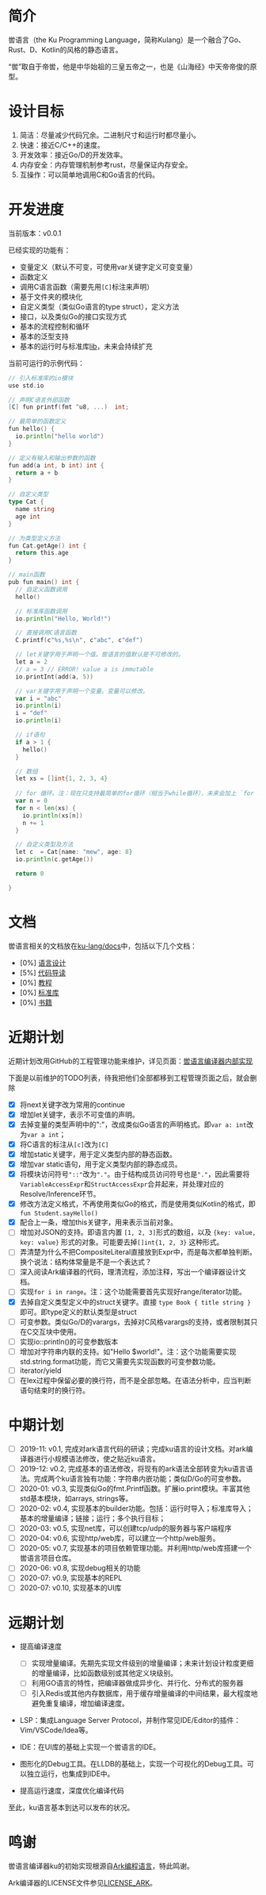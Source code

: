 # 简介

喾语言（the Ku Programming Language，简称Kulang）是一个融合了Go、Rust、D、Kotlin的风格的静态语言。

“喾”取自于帝喾，他是中华始祖的三皇五帝之一，也是《山海经》中天帝帝俊的原型。

# 设计目标

1. 简洁：尽量减少代码冗余。二进制尺寸和运行时都尽量小。
2. 快速：接近C/C++的速度。
3. 开发效率：接近Go/D的开发效率。
3. 内存安全：内存管理机制参考rust，尽量保证内存安全。
4. 互操作：可以简单地调用C和Go语言的代码。

# 开发进度

当前版本：v0.0.1

已经实现的功能有：

- 变量定义（默认不可变，可使用var关键字定义可变变量）
- 函数定义
- 调用C语言函数（需要先用`[C]`标注来声明）
- 基于文件夹的模块化
- 自定义类型（类似Go语言的type struct），定义方法
- 接口，以及类似Go的接口实现方式
- 基本的流程控制和循环
- 基本的泛型支持
- 基本的运行时与标准库[lib](://github.com/ku-lang/lib)，未来会持续扩充

当前可运行的示例代码：

```go
// 引入标准库的io模块
use std.io

// 声明C语言外部函数
[C] fun printf(fmt ^u8, ...)  int;

// 最简单的函数定义
fun hello() {
  io.println("hello world")
}

// 定义有输入和输出参数的函数
fun add(a int, b int) int {
  return a + b
}

// 自定义类型
type Cat {
  name string
  age int
}

// 为类型定义方法
fun Cat.getAge() int {
  return this.age
}

// main函数
pub fun main() int {
  // 自定义函数调用 
  hello()

  // 标准库函数调用
  io.println("Hello, World!")

  // 直接调用C语言函数
  C.printf(c"%s,%s\n", c"abc", c"def")

  // let关键字用于声明一个值。喾语言的值默认是不可修改的。
  let a = 2
  // a = 3 // ERROR! value a is immutable
  io.printInt(add(a, 5))

  // var关键字用于声明一个变量。变量可以修改。
  var i = "abc"
  io.println(i)
  i = "def"
  io.println(i)

  // if语句
  if a > 1 {
    hello()
  }

  // 数组
  let xs = []int{1, 2, 3, 4}
  
  // for 循环。注：现在只支持最简单的for循环（相当于while循环），未来会加上 `for x in xs` 的形式
  var n = 0
  for n < len(xs) {
    io.println(xs[n])
    n += 1
  }

  // 自定义类型及方法
  let c  = Cat{name: "mew", age: 8}
  io.println(c.getAge())

  return 0

}
```

# 文档

喾语言相关的文档放在[ku-lang/docs](https://github.com/ku-lang/docs)中，包括以下几个文档：

- [0%] [语言设计](https://github.com/ku-lang/docs/blob/master/design/intro.md)
- [5%] [代码导读](https://github.com/ku-lang/docs/blob/master/coding/intro.md)
- [0%] [教程](https://github.com/ku-lang/docs/blob/master/tutorial/intro.md)
- [0%] [标准库](https://github.com/ku-lang/docs/blob/master/lib/std/intro.md)
- [0%] [书籍](https://github.com/ku-lang/docs/blob/master/book/intro.md)

# 近期计划

近期计划改用GitHub的工程管理功能来维护，详见页面：[喾语言编译器内部实现](https://github.com/ku-lang/ku/projects/1)

下面是以前维护的TODO列表，待我把他们全部都移到工程管理页面之后，就会删除

- [x] 将next关键字改为常用的continue
- [x] 增加let关键字，表示不可变值的声明。
- [x] 去掉变量的类型声明中的":"，改成类似Go语言的声明格式。即`var a: int`改为`var a int`；
- [x] 将C语言的标注从`[c]`改为`[C]`
- [x] 增加static关键字，用于定义类型内部的静态函数。
- [x] 增加var static语句，用于定义类型内部的静态成员。
- [x] 将模块访问符号`"::"`改为`"."`。由于结构成员访问符号也是`"."`，因此需要将`VariableAccessExpr`和`StructAccessExpr`合并起来，并处理对应的Resolve/Inference环节。
- [x] 修改方法定义格式，不再使用类似Go的格式，而是使用类似Kotlin的格式，即`fun Student.sayHello()`
- [x] 配合上一条，增加this关键字，用来表示当前对象。
- [ ] 增加对JSON的支持。即语言内置 `[1, 2, 3]`形式的数组，以及 `{key: value, key: value}` 形式的对象。可能要去掉`[]int{1, 2, 3}` 这种形式。
- [ ] 弄清楚为什么不把CompositeLiteral直接放到Expr中，而是每次都单独判断。换个说法：结构体常量是不是一个表达式？
- [ ] 深入阅读Ark编译器的代码，理清流程，添加注释，写出一个编译器设计文档。
- [ ] 实现`for i in range`。注：这个功能需要首先实现好range/iterator功能。
- [x] 去掉自定义类型定义中的struct关键字。直接 `type Book { title string }` 即可。即type定义的默认类型是struct
- [ ] 可变参数。类似Go/D的varargs，去掉对C风格varargs的支持，或者限制其只在C交互块中使用。
- [ ] 实现io::println()的可变参数版本
- [ ] 增加对字符串内联的支持。如"Hello $world!"。注：这个功能需要实现std.string.format功能，而它又需要先实现函数的可变参数功能。
- [ ] iterator/yield
- [ ] 在lex过程中保留必要的换行符，而不是全部忽略。在语法分析中，应当判断语句结束时的换行符。

# 中期计划

- [ ] 2019-11: v0.1, 完成对ark语言代码的研读；完成ku语言的设计文档。对ark编译器进行小规模语法修改，使之贴近ku语言。 
- [ ] 2019-12: v0.2, 完成基本的语法修改，将现有的ark语法全部转变为ku语言语法。完成两个ku语言独有功能：字符串内嵌功能；类似D/Go的可变参数。
- [ ] 2020-01: v0.3, 实现类似Go的fmt.Printf函数。扩展io.print模块。丰富其他std基本模块，如arrays, strings等。
- [ ] 2020-02: v0.4, 实现基本的builder功能。包括：运行时导入；标准库导入；基本的增量编译；链接；运行；多个执行目标；
- [ ] 2020-03: v0.5, 实现net库，可以创建tcp/udp的服务器与客户端程序
- [ ] 2020-04: v0.6, 实现http/web库，可以建立一个http/web服务。
- [ ] 2020-05: v0.7, 实现基本的项目依赖管理功能。并利用http/web库搭建一个喾语言项目仓库。
- [ ] 2020-06: v0.8, 实现debug相关的功能
- [ ] 2020-07: v0.9, 实现基本的REPL
- [ ] 2020-07: v0.10, 实现基本的UI库

# 远期计划

- 提高编译速度
  - [ ] 实现增量编译。先期先实现文件级别的增量编译；未来计划设计粒度更细的增量编译，比如函数级别或其他定义块级别。
  - [ ] 利用GO语言的特性，把编译器做成异步化、并行化、分布式的服务器
  - [ ] 引入Redis或其他内存数据库，用于缓存增量编译的中间结果，最大程度地避免重复编译，增加编译速度。

- LSP：集成Language Server Protocol，并制作常见IDE/Editor的插件：Vim/VSCode/Idea等。

- IDE：在UI库的基础上实现一个喾语言的IDE。

- 图形化的Debug工具。在LLDB的基础上，实现一个可视化的Debug工具。可以独立运行，也集成到IDE中。

- 提高运行速度，深度优化编译代码

至此，ku语言基本到达可以发布的状况。

# 鸣谢

喾语言编译器ku的初始实现根源自[Ark编程语言](https://github.com/ark-lang/ark)，特此鸣谢。

Ark编译器的LICENSE文件参见[LICENSE_ARK](LICENSE_ARK)。